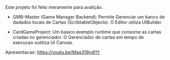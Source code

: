 Este projeto foi feito meramente para avalição.
- GMB-Master (Game Manager Backend): 
Permite Gerenciar um banco de dadados locais de Cartas (ScribtableObjects). 
O Editor utiliza UIBuilder.

- CardGameProject: Um basico exemplo runtime que consome as cartas criadas no gerenciador. 
O Gerenciador de cartas em tempo de execucao outiliza UI Canvas.

Apresentacao:
https://youtu.be/Maq319iy81Y
